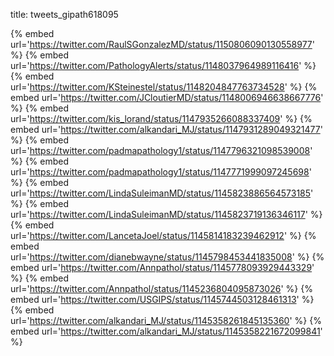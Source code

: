 title: tweets_gipath618095

{% embed url='https://twitter.com/RaulSGonzalezMD/status/1150806090130558977' %}
{% embed url='https://twitter.com/PathologyAlerts/status/1148037964989116416' %}
{% embed url='https://twitter.com/KSteinestel/status/1148204847763734528' %}
{% embed url='https://twitter.com/JCloutierMD/status/1148006946638667776' %}
{% embed url='https://twitter.com/kis_lorand/status/1147935266088337409' %}
{% embed url='https://twitter.com/alkandari_MJ/status/1147931289049321477' %}
{% embed url='https://twitter.com/padmapathology1/status/1147796321098539008' %}
{% embed url='https://twitter.com/padmapathology1/status/1147771999097245698' %}
{% embed url='https://twitter.com/LindaSuleimanMD/status/1145823886564573185' %}
{% embed url='https://twitter.com/LindaSuleimanMD/status/1145823719136346117' %}
{% embed url='https://twitter.com/LancetaJoel/status/1145814183239462912' %}
{% embed url='https://twitter.com/dianebwayne/status/1145798453441835008' %}
{% embed url='https://twitter.com/Annpathol/status/1145778093929443329' %}
{% embed url='https://twitter.com/Annpathol/status/1145236804095873026' %}
{% embed url='https://twitter.com/USGIPS/status/1145744503128461313' %}
{% embed url='https://twitter.com/alkandari_MJ/status/1145358261845135360' %}
{% embed url='https://twitter.com/alkandari_MJ/status/1145358221672099841' %}
